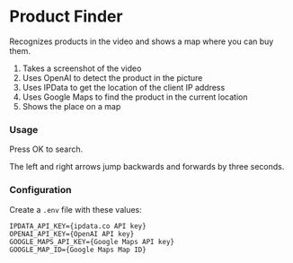 # Product Finder
Recognizes products in the video and shows a map where you can buy them.

1. Takes a screenshot of the video
2. Uses OpenAI to detect the product in the picture
3. Uses IPData to get the location of the client IP address
4. Uses Google Maps to find the product in the current location
5. Shows the place on a map

### Usage

Press OK to search. 

The left and right arrows jump backwards and forwards by three seconds.

### Configuration

Create a `.env` file with these values:

```
IPDATA_API_KEY={ipdata.co API key}
OPENAI_API_KEY={OpenAI API key}
GOOGLE_MAPS_API_KEY={Google Maps API key}
GOOGLE_MAP_ID={Google Maps Map ID}
````